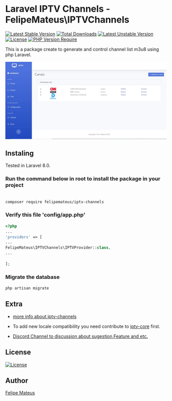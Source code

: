 # Laravel IPTV Channels - FelipeMateus\IPTVChannels

[![Latest Stable Version](http://poser.pugx.org/felipemateus/iptv-channels/v)](https://packagist.org/packages/felipemateus/iptv-channels)  [![Total Downloads](http://poser.pugx.org/felipemateus/iptv-channels/downloads)](https://packagist.org/packages/felipemateus/iptv-channels)  [![Latest Unstable Version](http://poser.pugx.org/felipemateus/iptv-channels/v/unstable)](https://packagist.org/packages/felipemateus/iptv-channels)  [![License](http://poser.pugx.org/felipemateus/iptv-channels/license)](https://packagist.org/packages/felipemateus/iptv-channels)  [![PHP Version Require](http://poser.pugx.org/felipemateus/iptv-channels/require/php)](https://packagist.org/packages/felipemateus/iptv-channels)

This is a package create to generate and control channel list m3u8 using php Laravel.

![Screenshot Feipe Mateus IPTV Channels](/screenshots/channel_list.jpg?raw=true)

## Instaling

Tested in Laravel 8.0.

### Run the command below in root to install the package in your project
  
```bash

composer require felipemateus/iptv-channels

```

### Verify this file  'config/app.php'

```php
<?php
...
'providers' => [
...
FelipeMateus\IPTVChannels\IPTVProvider::class,
...

];

```

### Migrate the database

```bash
php artisan migrate

```

## Extra

- [more info about iptv-channels](https://felipemateus.com/blog/2021/08/pacote-gerenciador-de-canais-iptv-no-laravel)

- To add new locale compatibility you need contribute to [iptv-core](https://github.com/eufelipemateus/laravel-iptv-core/blob/main/src/Helpers/Locale.php) first.

- [Discord Channel to discussion about sugestion,Feature and etc.](https://discord.com/channels/885888529845076078/953528360615690270)

## License

[![License](http://poser.pugx.org/felipemateus/iptv-channels/license)](https://packagist.org/packages/felipemateus/iptv-channels)

## Author

[Felipe Mateus](https://felipemateus.com)
